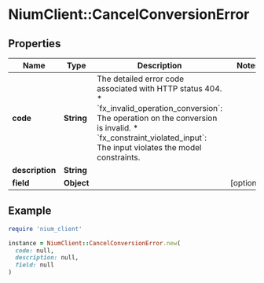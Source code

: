 # NiumClient::CancelConversionError

## Properties

| Name | Type | Description | Notes |
| ---- | ---- | ----------- | ----- |
| **code** | **String** | The detailed error code associated with HTTP status 404. * &#x60;fx_invalid_operation_conversion&#x60;: The operation on the conversion is invalid. * &#x60;fx_constraint_violated_input&#x60;: The input violates the model constraints.  |  |
| **description** | **String** |  |  |
| **field** | **Object** |  | [optional] |

## Example

```ruby
require 'nium_client'

instance = NiumClient::CancelConversionError.new(
  code: null,
  description: null,
  field: null
)
```

